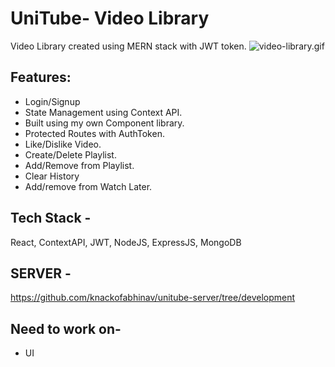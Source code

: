# UniTube- Video Library
Video Library created using MERN stack with JWT token.
![video-library.gif]("src/assets/VideoLibrary.gif")
## Features:
- Login/Signup
- State Management using Context API.
- Built using my own Component library.
- Protected Routes with AuthToken.
- Like/Dislike Video.
- Create/Delete Playlist.
- Add/Remove from Playlist.
- Clear History
- Add/remove from Watch Later.

## Tech Stack - 
React, ContextAPI, JWT, NodeJS, ExpressJS, MongoDB

## SERVER -
 https://github.com/knackofabhinav/unitube-server/tree/development

 ## Need to work on-
 - UI